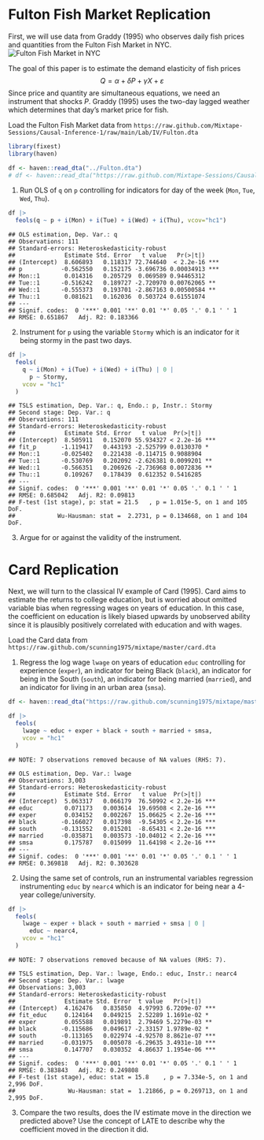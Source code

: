 
# Fulton Fish Market Replication

First, we will use data from Graddy (1995) who observes daily fish
prices and quantities from the Fulton Fish Market in NYC. ![Fulton Fish
Market in
NYC](https://upload.wikimedia.org/wikipedia/commons/9/97/Fultonfishmarket.jpg)

The goal of this paper is to estimate the demand elasticity of fish
prices $$
Q = \alpha + \delta P + \gamma X + \varepsilon
$$ Since price and quantity are simultaneous equations, we need an
instrument that shocks $P$. Graddy (1995) uses the two-day lagged
weather which determines that day’s market price for fish.

Load the Fulton Fish Market data from
`https://raw.github.com/Mixtape-Sessions/Causal-Inference-1/raw/main/Lab/IV/Fulton.dta`

``` r
library(fixest)
library(haven)

df <- haven::read_dta("../Fulton.dta")
# df <- haven::read_dta("https://raw.github.com/Mixtape-Sessions/Causal-Inference-1/raw/main/Lab/IV/Fulton.dta")
```

1.  Run OLS of `q` on `p` controlling for indicators for day of the week
    (`Mon`, `Tue`, `Wed`, `Thu`).

``` r
df |> 
  feols(q ~ p + i(Mon) + i(Tue) + i(Wed) + i(Thu), vcov="hc1")
```

    ## OLS estimation, Dep. Var.: q
    ## Observations: 111 
    ## Standard-errors: Heteroskedasticity-robust 
    ##              Estimate Std. Error   t value   Pr(>|t|)    
    ## (Intercept)  8.606893   0.118317 72.744640  < 2.2e-16 ***
    ## p           -0.562550   0.152175 -3.696736 0.00034913 ***
    ## Mon::1       0.014316   0.205729  0.069589 0.94465312    
    ## Tue::1      -0.516242   0.189727 -2.720970 0.00762065 ** 
    ## Wed::1      -0.555373   0.193701 -2.867163 0.00500584 ** 
    ## Thu::1       0.081621   0.162036  0.503724 0.61551074    
    ## ---
    ## Signif. codes:  0 '***' 0.001 '**' 0.01 '*' 0.05 '.' 0.1 ' ' 1
    ## RMSE: 0.651867   Adj. R2: 0.183366

2.  Instrument for `p` using the variable `Stormy` which is an indicator
    for it being stormy in the past two days.

``` r
df |>
  feols(
    q ~ i(Mon) + i(Tue) + i(Wed) + i(Thu) | 0 | 
      p ~ Stormy,
    vcov = "hc1"
  )
```

    ## TSLS estimation, Dep. Var.: q, Endo.: p, Instr.: Stormy
    ## Second stage: Dep. Var.: q
    ## Observations: 111 
    ## Standard-errors: Heteroskedasticity-robust 
    ##              Estimate Std. Error   t value  Pr(>|t|)    
    ## (Intercept)  8.505911   0.152070 55.934327 < 2.2e-16 ***
    ## fit_p       -1.119417   0.443193 -2.525799 0.0130370 *  
    ## Mon::1      -0.025402   0.221438 -0.114715 0.9088904    
    ## Tue::1      -0.530769   0.202092 -2.626381 0.0099201 ** 
    ## Wed::1      -0.566351   0.206926 -2.736968 0.0072836 ** 
    ## Thu::1       0.109267   0.178439  0.612352 0.5416285    
    ## ---
    ## Signif. codes:  0 '***' 0.001 '**' 0.01 '*' 0.05 '.' 0.1 ' ' 1
    ## RMSE: 0.685042   Adj. R2: 0.09813
    ## F-test (1st stage), p: stat = 21.5   , p = 1.015e-5, on 1 and 105 DoF.
    ##            Wu-Hausman: stat =  2.2731, p = 0.134668, on 1 and 104 DoF.

3.  Argue for or against the validity of the instrument.

# Card Replication

Next, we will turn to the classical IV example of Card (1995). Card aims
to estimate the returns to college education, but is worried about
omitted variable bias when regressing wages on years of education. In
this case, the coefficient on education is likely biased upwards by
unobserved ability since it is plausibly positively correlated with
education and with wages.

Load the Card data from
`https://raw.github.com/scunning1975/mixtape/master/card.dta`

1.  Regress the log wage `lwage` on years of education `educ`
    controlling for experience (`exper`), an indicator for being Black
    (`black`), an indicator for being in the South (`south`), an
    indicator for being married (`married`), and an indicator for living
    in an urban area (`smsa`).

``` r
df <- haven::read_dta("https://raw.github.com/scunning1975/mixtape/master/card.dta")
```

``` r
df |> 
  feols(
    lwage ~ educ + exper + black + south + married + smsa,
    vcov = "hc1"
  )
```

    ## NOTE: 7 observations removed because of NA values (RHS: 7).

    ## OLS estimation, Dep. Var.: lwage
    ## Observations: 3,003 
    ## Standard-errors: Heteroskedasticity-robust 
    ##              Estimate Std. Error   t value  Pr(>|t|)    
    ## (Intercept)  5.063317   0.066179  76.50992 < 2.2e-16 ***
    ## educ         0.071173   0.003614  19.69508 < 2.2e-16 ***
    ## exper        0.034152   0.002267  15.06625 < 2.2e-16 ***
    ## black       -0.166027   0.017398  -9.54305 < 2.2e-16 ***
    ## south       -0.131552   0.015201  -8.65431 < 2.2e-16 ***
    ## married     -0.035871   0.003573 -10.04012 < 2.2e-16 ***
    ## smsa         0.175787   0.015099  11.64198 < 2.2e-16 ***
    ## ---
    ## Signif. codes:  0 '***' 0.001 '**' 0.01 '*' 0.05 '.' 0.1 ' ' 1
    ## RMSE: 0.369818   Adj. R2: 0.303628

2.  Using the same set of controls, run an instrumental variables
    regression instrumenting `educ` by `nearc4` which is an indicator
    for being near a 4-year college/university.

``` r
df |> 
  feols(
    lwage ~ exper + black + south + married + smsa | 0 |
      educ ~ nearc4, 
    vcov = "hc1"
  )
```

    ## NOTE: 7 observations removed because of NA values (RHS: 7).

    ## TSLS estimation, Dep. Var.: lwage, Endo.: educ, Instr.: nearc4
    ## Second stage: Dep. Var.: lwage
    ## Observations: 3,003 
    ## Standard-errors: Heteroskedasticity-robust 
    ##              Estimate Std. Error  t value   Pr(>|t|)    
    ## (Intercept)  4.162476   0.835850  4.97993 6.7209e-07 ***
    ## fit_educ     0.124164   0.049215  2.52289 1.1691e-02 *  
    ## exper        0.055588   0.019891  2.79469 5.2279e-03 ** 
    ## black       -0.115686   0.049617 -2.33157 1.9789e-02 *  
    ## south       -0.113165   0.022974 -4.92570 8.8621e-07 ***
    ## married     -0.031975   0.005078 -6.29635 3.4931e-10 ***
    ## smsa         0.147707   0.030352  4.86637 1.1954e-06 ***
    ## ---
    ## Signif. codes:  0 '***' 0.001 '**' 0.01 '*' 0.05 '.' 0.1 ' ' 1
    ## RMSE: 0.383843   Adj. R2: 0.249808
    ## F-test (1st stage), educ: stat = 15.8    , p = 7.334e-5, on 1 and 2,996 DoF.
    ##               Wu-Hausman: stat =  1.21866, p = 0.269713, on 1 and 2,995 DoF.

3.  Compare the two results, does the IV estimate move in the direction
    we predicted above? Use the concept of LATE to describe why the
    coefficient moved in the direction it did.
